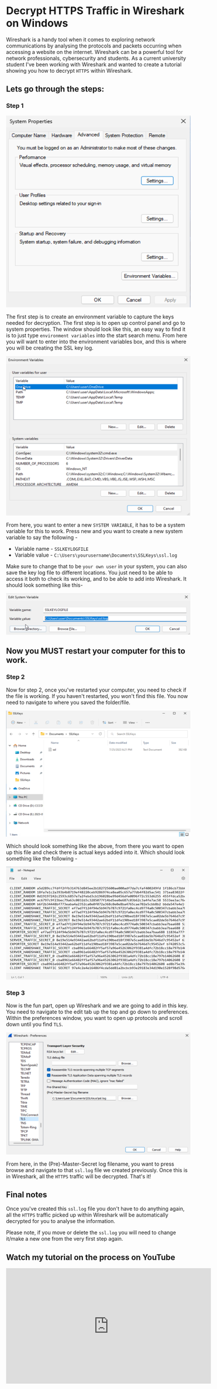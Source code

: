 # Decrypt HTTPS Traffic in Wireshark on Windows

Wireshark is a handy tool when it comes to exploring network communications by analysing the protocols and packets occurring when accessing a website on the internet. Wireshark can be a powerful tool for network professionals, cybersecurity and students. As a current university student I've been working with Wireshark and wanted to create a tutorial showing you how to decrypt `HTTPS` within Wireshark.

## Lets go through the steps:

### **Step 1**

![Wireshark](../img/decrypt-wireshark/img1.png)

The first step is to create an environment variable to capture the keys needed for decryption. The first step is to open up control panel and go to system properties.
The window should look like this, an easy way to find it is to just type `environment variables` into the start search menu.
From here you will want to enter into the environment variables box, and this is where you will be creating the SSL key log.

![Wireshark](../img/decrypt-wireshark/img2.png)

From here, you want to enter a new `SYSTEM VARIABLE`, it has to be a system variable for this to work. Press new and you want to create a new system variable to say the following -

- Variable name - `SSLKEYLOGFILE`
- Variable value - `C:\Users\yourusername\Documents\SSLKeys\ssl.log`

Make sure to change that to be `your own user` in your system, you can also save the key log file to different locations. You just need to be able to access it both to check its working, and to be able to add into Wireshark. It should look something like this-

![Wireshark](../img/decrypt-wireshark/img3.png)

## **Now you MUST restart your computer for this to work.**

### **Step 2**

Now for step 2, once you've restarted your computer, you need to check if the file is working. If you haven't restarted, you won't find this file. You now need to navigate to where you saved the folder/file.

![Wireshark](../img/decrypt-wireshark/img4.png)

Which should look something like the above, from there you want to open up this file and check there is actual keys added into it. Which should look something like the following -

![Wireshark](../img/decrypt-wireshark/img5.png)

### **Step 3**

Now is the fun part, open up Wireshark and we are going to add in this key. You need to navigate to the edit tab up the top and go down to preferences. Within the preferences window, you want to open up protocols and scroll down until you find `TLS`.

![Wireshark](../img/decrypt-wireshark/img6.png)

From here, in the (Pre)-Master-Secret log filename, you want to press browse and navigate to that `ssl.log` file we created previously. Once this is in Wireshark, all the `HTTPS` traffic will be decrypted. That's it!

## **Final notes**

Once you've created this `ssl.log` file you don't have to do anything again, all the `HTTPS` traffic picked up within Wireshark will be automatically decrypted for you to analyse the information.

Please note, if you move or delete the `ssl.log` you will need to change it/make a new one from the very first step again.

## Watch my tutorial on the process on YouTube

<div style="text-align: center;">  
  <div style="position: relative; height: 315px; width: 560px; margin: 0 auto;">  
    <iframe src="https://www.youtube.com/embed/iUyT4FJHIV4" style="position: absolute; top: 0; left: 0; width: 100%; height: 100%;" frameborder="0" allow="accelerometer; autoplay; encrypted-media; gyroscope; picture-in-picture" allowfullscreen></iframe>  
  </div>  
</div>

